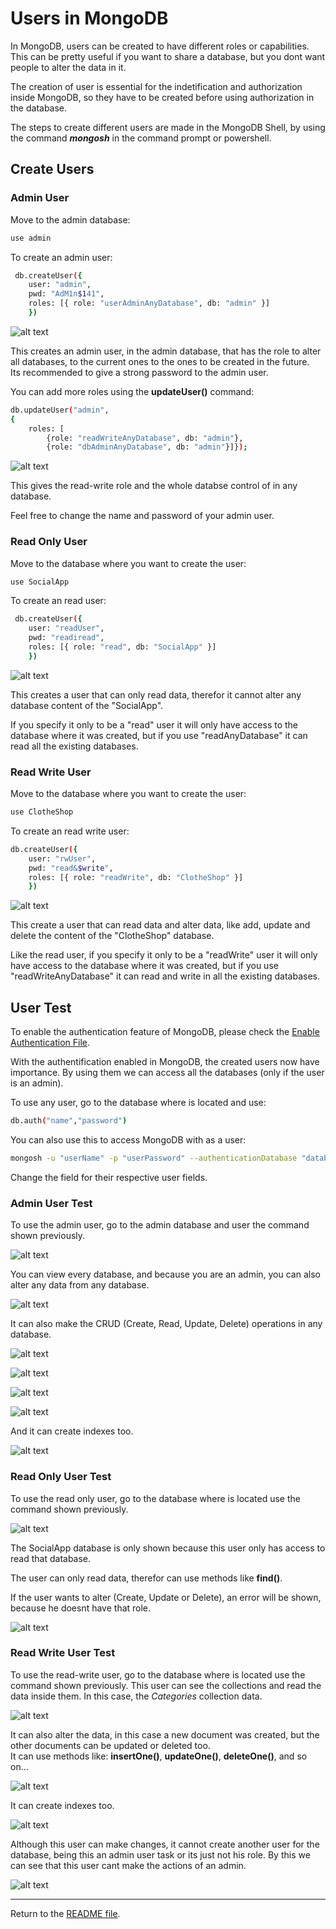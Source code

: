 # Users in MongoDB
In MongoDB, users can be created to have different roles or capabilities.   
This can be pretty useful if you want to share a database, but you dont want people to alter the data in it.

The creation of user is essential for the indetification and authorization inside MongoDB, so they have to be created before using authorization in the database.

The steps to create different users are made in the MongoDB Shell, by using the command ***mongosh*** in the command prompt or powershell. 



## Create Users
### Admin User

Move to the admin database:
```bash
use admin
```

To create an admin user:

```bash
 db.createUser({ 
    user: "admin", 
    pwd: "AdM1n$141", 
    roles: [{ role: "userAdminAnyDatabase", db: "admin" }] 
    })
```

![alt text](EvidencePhotos/CreateUsers&Test/AdminUser/CreateAdminUser.png)

This creates an admin user, in the admin database, that has the role to alter all databases, to the current ones to the ones to be created in the future.   
Its recommended to give a strong password to the admin user.

You can add more roles using the **updateUser()** command:
```bash
db.updateUser("admin",
{
    roles: [
        {role: "readWriteAnyDatabase", db: "admin"},
        {role: "dbAdminAnyDatabase", db: "admin"}]});
```

![alt text](EvidencePhotos/CreateUsers&Test/AdminUser/AddRolesToAdmin.png)

This gives the read-write role and the whole databse control of in any database. 

Feel free to change the name and password of your admin user.



### Read Only User

Move to the database where you want to create the user:
```bash
use SocialApp
```

To create an read user:

```bash
 db.createUser({ 
    user: "readUser", 
    pwd: "readiread", 
    roles: [{ role: "read", db: "SocialApp" }] 
    })
```

![alt text](EvidencePhotos/CreateUsers&Test/ReadUser/CreateReadUser.png)

This creates a user that can only read data, therefor it cannot alter any database content of the "SocialApp".

If you specify it only to be a "read" user it will only have access to the database where it was created, but if you use "readAnyDatabase" it can read all the existing databases.



### Read Write User

Move to the database where you want to create the user:
```bash
use ClotheShop
```

To create an read write user:

```bash
db.createUser({ 
    user: "rwUser", 
    pwd: "read&$write", 
    roles: [{ role: "readWrite", db: "ClotheShop" }] 
    })
```

![alt text](EvidencePhotos/CreateUsers&Test/ReadWriteUser/CreateRWUser.png)

This create a user that can read data and alter data, like add, update and delete the content of the "ClotheShop" database.

Like the read user, if you specify it only to be a "readWrite" user it will only have access to the database where it was created, but if you use "readWriteAnyDatabase" it can read and write in all the existing databases.



## User Test
To enable the authentication feature of MongoDB, please check the [Enable Authentication File](EnableAuthentication.md).

With the authentification enabled in MongoDB, the created users now have importance. By using them we can access all the databases (only if the user is an admin).

To use any user, go to the database where is located and use:
```bash
db.auth("name","password")
```

You can also use this to access MongoDB with as a user:
```bash
mongosh -u "userName" -p "userPassword" --authenticationDatabase "database name"
```

Change the field for their respective user fields.



### Admin User Test
To use the admin user, go to the admin database and user the command shown previously.

![alt text](EvidencePhotos/CreateUsers&Test/AdminUser/AdminAuth.png)

You can view every database, and because you are an admin, you can also alter any data from any database.

![alt text](EvidencePhotos/CreateUsers&Test/AdminUser/AdminTest.png)

It can also make the CRUD (Create, Read, Update, Delete) operations in any database.

![alt text](EvidencePhotos/CreateUsers&Test/AdminUser/CreateTest.png)

![alt text](EvidencePhotos/CreateUsers&Test/AdminUser/FindTest.png)

![alt text](EvidencePhotos/CreateUsers&Test/AdminUser/UpdateTest.png)

![alt text](EvidencePhotos/CreateUsers&Test/AdminUser/DeleteTest.png)

And it can create indexes too.

![alt text](EvidencePhotos/CreateUsers&Test/AdminUser/IndexTest.png)



### Read Only User Test
To use the read only user, go to the database where is located use the command shown previously.

![alt text](EvidencePhotos/CreateUsers&Test/ReadUser/ReadUserTest.png)

The SocialApp database is only shown because this user only has access to read that database.

The user can only read data, therefor can use methods like **find()**.

If the user wants to alter (Create, Update or Delete), an error will be shown, because he doesnt have that role.

![alt text](EvidencePhotos/CreateUsers&Test/ReadUser/ReadUserTest_error.png)



### Read Write User Test
To use the read-write user, go to the database where is located use the command shown previously.
This user can see the collections and read the data inside them. In this case, the *Categories* collection data.

![alt text](EvidencePhotos/CreateUsers&Test/ReadWriteUser/rwUserTest_Read.png)

It can also alter the data, in this case a new document was created, but the other documents can be updated or deleted too.   
It can use methods like: **insertOne()**, **updateOne()**, **deleteOne()**, and so on...

![alt text](EvidencePhotos/CreateUsers&Test/ReadWriteUser/rwUserTest_Write.png)

It can create indexes too.

![alt text](EvidencePhotos/CreateUsers&Test/ReadWriteUser/IndexTest.png)

Although this user can make changes, it cannot create another user for the database, being this an admin user task or its just not his role. By this we can see that this user cant make the actions of an admin. 

![alt text](EvidencePhotos/CreateUsers&Test/ReadWriteUser/rwUser_CUserError.png)

***

Return to the [README file](README.md).